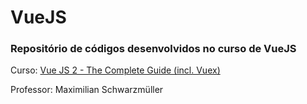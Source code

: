 # VueJS

### Repositório de códigos desenvolvidos no curso de VueJS

Curso: [Vue JS 2 - The Complete Guide (incl. Vuex)](https://www.udemy.com/vuejs-2-the-complete-guide/learn/v4/overview)

Professor: Maximilian Schwarzmüller
